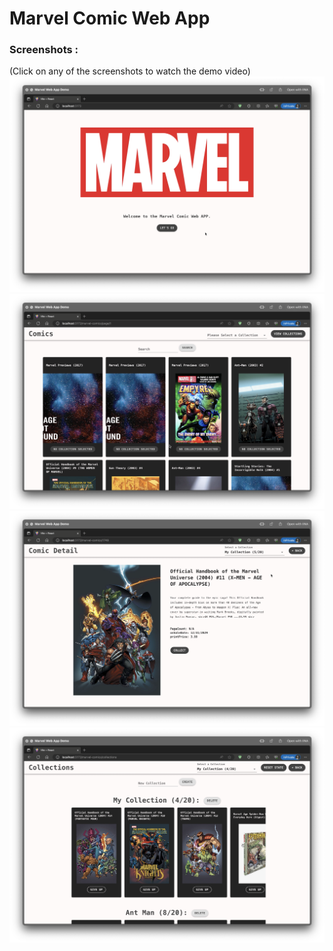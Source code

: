 # Marvel Comic Web App

### Screenshots :

(Click on any of the screenshots to watch the demo video)
[![Model](https://github.com/Jason-Wuuuu/Marvel-Comic-Web-App/blob/main/Screenshots/Home.png)](https://youtu.be/rKfUaeMGa3w)
[![Model](https://github.com/Jason-Wuuuu/Marvel-Comic-Web-App/blob/main/Screenshots/Comic%20List.png)](https://youtu.be/rKfUaeMGa3w)
[![Model](https://github.com/Jason-Wuuuu/Marvel-Comic-Web-App/blob/main/Screenshots/Comic%20Detail.png)](https://youtu.be/rKfUaeMGa3w)
[![Model](https://github.com/Jason-Wuuuu/Marvel-Comic-Web-App/blob/main/Screenshots/Collections.png)](https://youtu.be/rKfUaeMGa3w)

